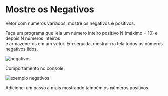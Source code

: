 # Mostre os Negativos

Vetor com números variados, mostre os negativos e positivos. <br>

Faça um programa que leia um número inteiro positivo N (máximo = 10) e depois N números inteiros <br>
e armazene-os em um vetor. Em seguida, mostrar na tela todos os números negativos lidos. <br>

![negativos](https://user-images.githubusercontent.com/24979432/185233752-9ead4183-33ec-4933-a3a5-59ec97f9b0f5.png)  <br>

Comportamento no console: <br>

![exemplo negativos](https://user-images.githubusercontent.com/24979432/185233855-a53ed3bc-b739-4de8-8e20-efb6701a794e.png) <br>

Adicionei um passo a mais mostrando também os números positivos.



